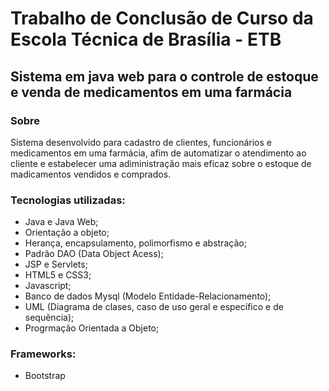 # Trabalho de Conclusão de Curso da Escola Técnica de Brasília - ETB
## Sistema em java web para o controle de estoque e venda de medicamentos em uma farmácia
### Sobre
Sistema desenvolvido para cadastro de clientes, funcionários e medicamentos em uma farmácia, afim de automatizar o atendimento ao cliente e estabelecer uma adiministração mais eficaz sobre o estoque de madicamentos vendidos e comprados.
### Tecnologias utilizadas:
- Java e Java Web;
- Orientação a objeto;
- Herança, encapsulamento, polimorfismo e abstração;
- Padrão DAO (Data Object Acess);
- JSP e Servlets;
- HTML5 e CSS3;
- Javascript;
- Banco de dados Mysql (Modelo Entidade-Relacionamento);
- UML (Diagrama de clases, caso de uso geral e específico e de sequência);
- Progrmação Orientada a Objeto;
### Frameworks:
- Bootstrap
